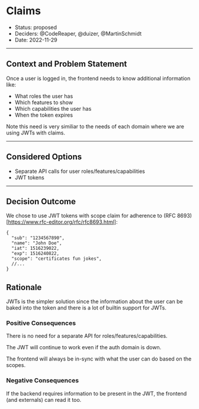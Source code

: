# Claims

* Status: proposed
* Deciders: @CodeReaper, @duizer, @MartinSchmidt
* Date: 2022-11-29

---

## Context and Problem Statement

Once a user is logged in, the frontend needs to know additional information like:
- What roles the user has
- Which features to show
- Which capabilities the user has
- When the token expires

Note this need is very similiar to the needs of each domain where we are using JWTs with claims.

---

## Considered Options

* Separate API calls for user roles/features/capabilities
* JWT tokens

---

## Decision Outcome

We chose to use JWT tokens with scope claim for adherence to (RFC 8693)[https://www.rfc-editor.org/rfc/rfc8693.html]:
```jsonc
{
  "sub": "1234567890",
  "name": "John Doe",
  "iat": 1516239022,
  "exp": 1516240822,
  "scope": "certificates fun jokes",
  //...
}
```

## Rationale

JWTs is the simpler solution since the information about the user can be baked into the token and there is a lot of builtin support for JWTs.

### Positive Consequences

There is no need for a separate API for roles/features/capabilities.

The JWT will continue to work even if the auth domain is down.

The frontend will always be in-sync with what the user can do based on the scopes.

### Negative Consequences

If the backend requires information to be present in the JWT, the frontend (and externals) can read it too.
